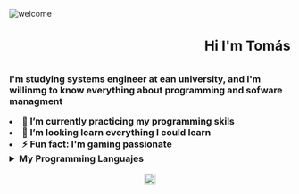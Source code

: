 
![welcome](https://user-images.githubusercontent.com/114431022/192411270-bb314227-35be-41e7-a5d1-45d1844f47f3.gif)

### **<h2 align='right'> Hi I'm Tomás** <h2>
I'm studying systems engineer at ean university, and I'm willinmg to know everything about programming and sofware managment
  <li>🌱 I’m currently practicing my programming skils
  <li>👯 I’m looking learn everything I could learn</li>
  <li>⚡ Fun fact: I'm gaming passionate
  </ul>
  
  <details>
<summary><b>My Programming Languajes</b></summary>
  <h2 align='center'> Not at the moment, but soon will be added here</h2>
   </p>
</details>
  
<p align='center'>
  <a href="https://twitter.com/tomazabel_27"  target="_blank"><img align="center" src="https://cdn.icon-icons.com/icons2/836/PNG/512/Twitter_icon-icons.com_66803.png" alt="Steve Twitter" height="20" width="20"/></a>


  
